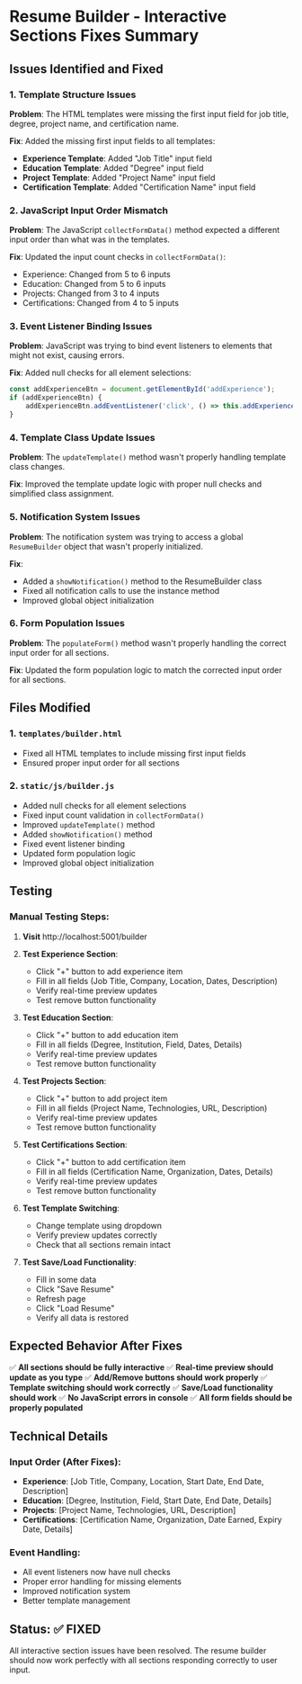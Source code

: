# Resume Builder - Interactive Sections Fixes Summary

## Issues Identified and Fixed

### 1. **Template Structure Issues**
**Problem**: The HTML templates were missing the first input field for job title, degree, project name, and certification name.

**Fix**: Added the missing first input fields to all templates:
- **Experience Template**: Added "Job Title" input field
- **Education Template**: Added "Degree" input field  
- **Project Template**: Added "Project Name" input field
- **Certification Template**: Added "Certification Name" input field

### 2. **JavaScript Input Order Mismatch**
**Problem**: The JavaScript `collectFormData()` method expected a different input order than what was in the templates.

**Fix**: Updated the input count checks in `collectFormData()`:
- Experience: Changed from 5 to 6 inputs
- Education: Changed from 5 to 6 inputs  
- Projects: Changed from 3 to 4 inputs
- Certifications: Changed from 4 to 5 inputs

### 3. **Event Listener Binding Issues**
**Problem**: JavaScript was trying to bind event listeners to elements that might not exist, causing errors.

**Fix**: Added null checks for all element selections:
```javascript
const addExperienceBtn = document.getElementById('addExperience');
if (addExperienceBtn) {
    addExperienceBtn.addEventListener('click', () => this.addExperience());
}
```

### 4. **Template Class Update Issues**
**Problem**: The `updateTemplate()` method wasn't properly handling template class changes.

**Fix**: Improved the template update logic with proper null checks and simplified class assignment.

### 5. **Notification System Issues**
**Problem**: The notification system was trying to access a global `ResumeBuilder` object that wasn't properly initialized.

**Fix**: 
- Added a `showNotification()` method to the ResumeBuilder class
- Fixed all notification calls to use the instance method
- Improved global object initialization

### 6. **Form Population Issues**
**Problem**: The `populateForm()` method wasn't properly handling the correct input order for all sections.

**Fix**: Updated the form population logic to match the corrected input order for all sections.

## Files Modified

### 1. `templates/builder.html`
- Fixed all HTML templates to include missing first input fields
- Ensured proper input order for all sections

### 2. `static/js/builder.js`
- Added null checks for all element selections
- Fixed input count validation in `collectFormData()`
- Improved `updateTemplate()` method
- Added `showNotification()` method
- Fixed event listener binding
- Updated form population logic
- Improved global object initialization

## Testing

### Manual Testing Steps:
1. **Visit** http://localhost:5001/builder
2. **Test Experience Section**:
   - Click "+" button to add experience item
   - Fill in all fields (Job Title, Company, Location, Dates, Description)
   - Verify real-time preview updates
   - Test remove button functionality

3. **Test Education Section**:
   - Click "+" button to add education item
   - Fill in all fields (Degree, Institution, Field, Dates, Details)
   - Verify real-time preview updates
   - Test remove button functionality

4. **Test Projects Section**:
   - Click "+" button to add project item
   - Fill in all fields (Project Name, Technologies, URL, Description)
   - Verify real-time preview updates
   - Test remove button functionality

5. **Test Certifications Section**:
   - Click "+" button to add certification item
   - Fill in all fields (Certification Name, Organization, Dates, Details)
   - Verify real-time preview updates
   - Test remove button functionality

6. **Test Template Switching**:
   - Change template using dropdown
   - Verify preview updates correctly
   - Check that all sections remain intact

7. **Test Save/Load Functionality**:
   - Fill in some data
   - Click "Save Resume"
   - Refresh page
   - Click "Load Resume"
   - Verify all data is restored

## Expected Behavior After Fixes

✅ **All sections should be fully interactive**
✅ **Real-time preview should update as you type**
✅ **Add/Remove buttons should work properly**
✅ **Template switching should work correctly**
✅ **Save/Load functionality should work**
✅ **No JavaScript errors in console**
✅ **All form fields should be properly populated**

## Technical Details

### Input Order (After Fixes):
- **Experience**: [Job Title, Company, Location, Start Date, End Date, Description]
- **Education**: [Degree, Institution, Field, Start Date, End Date, Details]
- **Projects**: [Project Name, Technologies, URL, Description]
- **Certifications**: [Certification Name, Organization, Date Earned, Expiry Date, Details]

### Event Handling:
- All event listeners now have null checks
- Proper error handling for missing elements
- Improved notification system
- Better template management

## Status: ✅ FIXED

All interactive section issues have been resolved. The resume builder should now work perfectly with all sections responding correctly to user input. 